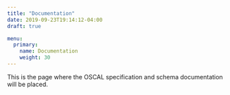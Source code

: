 ```yaml
---
title: "Documentation"
date: 2019-09-23T19:14:12-04:00
draft: true

menu:
  primary:
    name: Documentation
    weight: 30
---
```


This is the page where the OSCAL specification and schema documentation will be placed.
